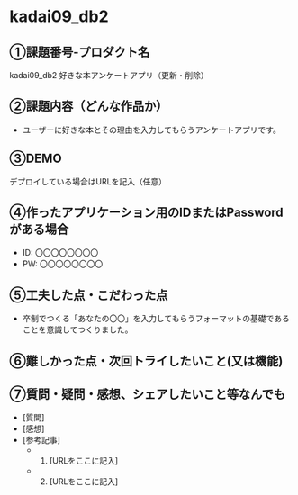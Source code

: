 # kadai09_db2
## ①課題番号-プロダクト名
kadai09_db2
好きな本アンケートアプリ（更新・削除）

## ②課題内容（どんな作品か）
- ユーザーに好きな本とその理由を入力してもらうアンケートアプリです。

## ③DEMO
デプロイしている場合はURLを記入（任意）

## ④作ったアプリケーション用のIDまたはPasswordがある場合

- ID: 〇〇〇〇〇〇〇〇
- PW: 〇〇〇〇〇〇〇〇

## ⑤工夫した点・こだわった点
- 卒制でつくる「あなたの〇〇」を入力してもらうフォーマットの基礎であることを意識してつくりました。

## ⑥難しかった点・次回トライしたいこと(又は機能)


## ⑦質問・疑問・感想、シェアしたいこと等なんでも

- [質問]
- [感想]
- [参考記事]
  - 1. [URLをここに記入]
  - 2. [URLをここに記入]
